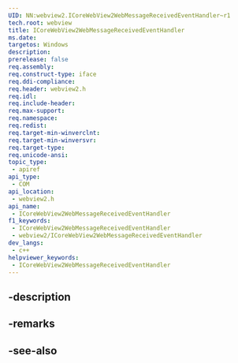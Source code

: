```yaml
---
UID: NN:webview2.ICoreWebView2WebMessageReceivedEventHandler~r1
tech.root: webview
title: ICoreWebView2WebMessageReceivedEventHandler
ms.date: 
targetos: Windows
description: 
prerelease: false
req.assembly: 
req.construct-type: iface
req.ddi-compliance: 
req.header: webview2.h
req.idl: 
req.include-header: 
req.max-support: 
req.namespace: 
req.redist: 
req.target-min-winverclnt: 
req.target-min-winversvr: 
req.target-type: 
req.unicode-ansi: 
topic_type:
 - apiref
api_type:
 - COM
api_location:
 - webview2.h
api_name:
 - ICoreWebView2WebMessageReceivedEventHandler
f1_keywords:
 - ICoreWebView2WebMessageReceivedEventHandler
 - webview2/ICoreWebView2WebMessageReceivedEventHandler
dev_langs:
 - c++
helpviewer_keywords:
 - ICoreWebView2WebMessageReceivedEventHandler
---
```


## -description

## -remarks

## -see-also

